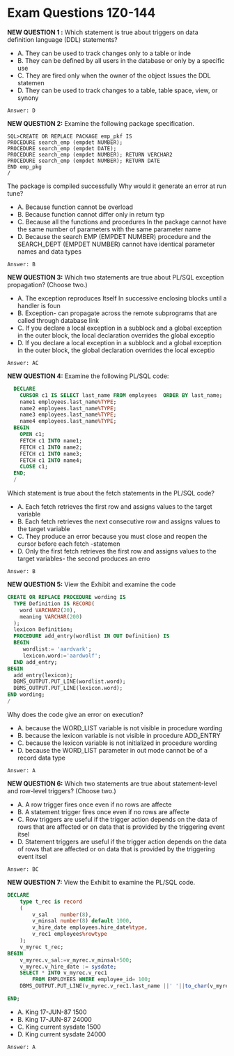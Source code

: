 # Exam Questions 1Z0-144

**NEW QUESTION 1 :** Which statement is true about triggers on data definition language (DDL) statements?

- A. They can be used to track changes only to a table or inde
- B. They can be defined by all users in the database or only by a specific use
- C. They are fired only when the owner of the object Issues the DDL statemen
- D. They can be used to track changes to a table, table space, view, or synony

`Answer: D`

**NEW QUESTION 2:** Examine the following package specification.
```
SQL>CREATE OR REPLACE PACKAGE emp_pkf IS
PROCEDURE search_emp (empdet NUMBER);
PROCEDURE search_emp (empdet DATE);
PROCEDURE search_emp (empdet NUMBER); RETURN VERCHAR2
PROCEDURE search_emp (empdet NUMBER); RETURN DATE
END emp_pkg
/
```
The package is compiled successfully
Why would it generate an error at run tune?

- A. Because function cannot be overload
- B. Because function cannot differ only in return typ
- C. Because all the functions and procedures In the package cannot have the same number of parameters with the same parameter name
- D. Because the search EMP (EMPDET NUMBER) procedure and the SEARCH_DEPT (EMPDET NUMBER) cannot have identical parameter names and data types

`Answer: B`

**NEW QUESTION 3:** Which two statements are true about PL/SQL exception propagation? (Choose two.)
- A. The exception reproduces Itself In successive enclosing blocks until a handler is foun
- B. Exception- can propagate across the remote subprograms that are called through database link
- C. If you declare a local exception in a subblock and a global exception in the outer block, the local declaration overrides the global exceptio
- D. If you declare a local exception in a subblock and a global exception in the outer block, the global declaration overrides the local exceptio

`Answer: AC`

**NEW QUESTION 4:** Examine the following PL/SQL code:
```sql
  DECLARE
    CURSOR c1 IS SELECT last_name FROM employees  ORDER BY last_name;
    name1 employees.last_name%TYPE;
    name2 employees.last_name%TYPE;
    name3 employees.last_name%TYPE;
    name4 employees.last_name%TYPE;
  BEGIN
    OPEN c1;
    FETCH c1 INTO name1;
    FETCH c1 INTO name2;
    FETCH c1 INTO name3;
    FETCH c1 INTO name4;
    CLOSE c1;
  END;
  /
```
Which statement is true about the fetch statements in the PL/SQL code?
- A. Each fetch retrieves the first row and assigns values to the target variable
- B. Each fetch retrieves the next consecutive row and assigns values to the target variable
- C. They produce an error because you must close and reopen the cursor before each fetch -statemen
- D. Only the first fetch retrieves the first row and assigns values to the target variables- the second produces an erro

`Answer: B`

**NEW QUESTION 5:** View the Exhibit and examine the code
```sql
CREATE OR REPLACE PROCEDURE wording IS
  TYPE Definition IS RECORD(
    word VARCHAR2(20),
    meaning VARCHAR(200)
  );
  lexicon Definition;
  PROCEDURE add_entry(wordlist IN OUT Definition) IS
  BEGIN
     wordlist:= 'aardvark';
     lexicon.word:='aardwolf';
  END add_entry;
BEGIN
  add_entry(lexicon);
  DBMS_OUTPUT.PUT_LINE(wordlist.word);
  DBMS_OUTPUT.PUT_LINE(lexicon.word);
END wording;
/
```
Why does the code give an error on execution?
- A. because the WORD_LIST variable is not visible in procedure wording
- B. because the lexicon variable is not visible in procedure ADD_ENTRY
- C. because the lexicon variable is not initialized in procedure wording
- D. because the WORD_LIST parameter in out mode cannot be of a record data type

`Answer: A`


**NEW QUESTION 6:** Which two statements are true about statement-level and row-level triggers? (Choose two.)
- A. A row trigger fires once even if no rows are affecte
- B. A statement trigger fires once even if no rows are affecte
- C. Row triggers are useful if the trigger action depends on the data of rows that are affected or on data that is provided by the triggering event itsel
- D. Statement triggers are useful if the trigger action depends on the data of rows that are affected or on data that is provided by the triggering event itsel

`Answer: BC`

**NEW QUESTION 7:** View the Exhibit to examine the PL/SQL code.
```sql
DECLARE
    type t_rec is record
    (
        v_sal    number(8),
        v_minsal number(8) default 1000,
        v_hire_date employees.hire_date%type,
        v_rec1 employees%rowtype
    );
    v_myrec t_rec;
BEGIN
    v_myrec.v_sal:=v_myrec.v_minsal+500;
    v_myrec.v_hire_date := sysdate;
    SELECT * INTO v_myrec.v_rec1
        FROM EMPLOYEES WHERE employee_id= 100;
    DBMS_OUTPUT.PUT_LINE(v_myrec.v_rec1.last_name ||' '||to_char(v_myrec.v_hire_date)||' '||to_char(v_myrec.v_sal));

END;
```
- A. King 17-JUN-87 1500
- B. King 17-JUN-87 24000
- C. King current sysdate 1500
- D. King current sysdate 24000

`Answer: A`
